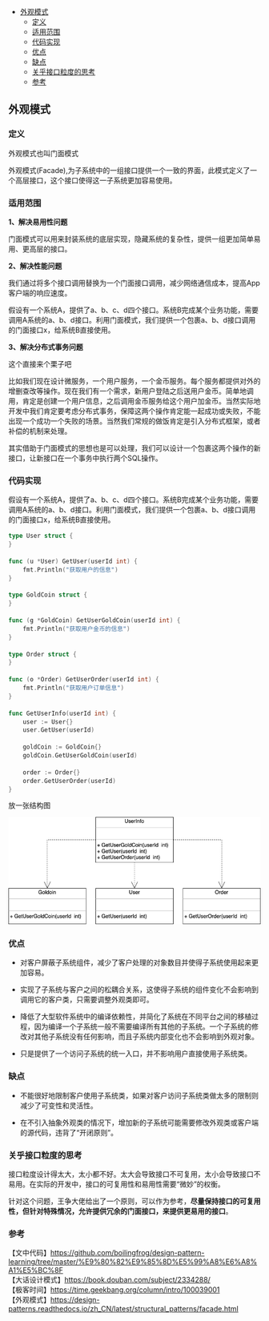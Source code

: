 <!-- START doctoc generated TOC please keep comment here to allow auto update -->
<!-- DON'T EDIT THIS SECTION, INSTEAD RE-RUN doctoc TO UPDATE -->

- [外观模式](#%E5%A4%96%E8%A7%82%E6%A8%A1%E5%BC%8F)
  - [定义](#%E5%AE%9A%E4%B9%89)
  - [适用范围](#%E9%80%82%E7%94%A8%E8%8C%83%E5%9B%B4)
  - [代码实现](#%E4%BB%A3%E7%A0%81%E5%AE%9E%E7%8E%B0)
  - [优点](#%E4%BC%98%E7%82%B9)
  - [缺点](#%E7%BC%BA%E7%82%B9)
  - [关乎接口粒度的思考](#%E5%85%B3%E4%B9%8E%E6%8E%A5%E5%8F%A3%E7%B2%92%E5%BA%A6%E7%9A%84%E6%80%9D%E8%80%83)
  - [参考](#%E5%8F%82%E8%80%83)

<!-- END doctoc generated TOC please keep comment here to allow auto update -->

## 外观模式

### 定义

外观模式也叫门面模式  

外观模式(Facade),为子系统中的一组接口提供一个一致的界面，此模式定义了一个高层接口，这个接口使得这一子系统更加容易使用。   

### 适用范围

**1、解决易用性问题**    

门面模式可以用来封装系统的底层实现，隐藏系统的复杂性，提供一组更加简单易用、更高层的接口。  

**2、解决性能问题**  

我们通过将多个接口调用替换为一个门面接口调用，减少网络通信成本，提高App客户端的响应速度。  

假设有一个系统A，提供了a、b、c、d四个接口。系统B完成某个业务功能，需要调用A系统的a、b、d接口。利用门面模式，我们提供一个包裹a、b、d接口调用的门面接口x，给系统B直接使用。  

**3、解决分布式事务问题**

这个直接来个栗子吧  

比如我们现在设计微服务，一个用户服务，一个金币服务。每个服务都提供对外的增删查改等操作。现在我们有一个需求，新用户登陆之后送用户金币。简单地调用，肯定是创建一个用户信息，之后调用金币服务给这个用户加金币。当然实际地开发中我们肯定要考虑分布式事务，保障这两个操作肯定能一起成功或失败，不能出现一个成功一个失败的场景。当然我们常规的做饭肯定是引入分布式框架，或者补偿的机制来处理。  

其实借助于门面模式的思想也是可以处理，我们可以设计一个包裹这两个操作的新接口，让新接口在一个事务中执行两个SQL操作。   

### 代码实现

假设有一个系统A，提供了a、b、c、d四个接口。系统B完成某个业务功能，需要调用A系统的a、b、d接口。利用门面模式，我们提供一个包裹a、b、d接口调用的门面接口x，给系统B直接使用。    

```go
type User struct {
}

func (u *User) GetUser(userId int) {
	fmt.Println("获取用户的信息")
}

type GoldCoin struct {
}

func (g *GoldCoin) GetUserGoldCoin(userId int) {
	fmt.Println("获取用户金币的信息")
}

type Order struct {
}

func (o *Order) GetUserOrder(userId int) {
	fmt.Println("获取用户订单信息")
}

func GetUserInfo(userId int) {
	user := User{}
	user.GetUser(userId)

	goldCoin := GoldCoin{}
	goldCoin.GetUserGoldCoin(userId)

	order := Order{}
	order.GetUserOrder(userId)
}
```

放一张结构图  

<img src="/img/pattern-facade.png" alt="facade" />

### 优点

- 对客户屏蔽子系统组件，减少了客户处理的对象数目并使得子系统使用起来更加容易。  

- 实现了子系统与客户之间的松耦合关系，这使得子系统的组件变化不会影响到调用它的客户类，只需要调整外观类即可。  

- 降低了大型软件系统中的编译依赖性，并简化了系统在不同平台之间的移植过程，因为编译一个子系统一般不需要编译所有其他的子系统。一个子系统的修改对其他子系统没有任何影响，而且子系统内部变化也不会影响到外观对象。  

- 只是提供了一个访问子系统的统一入口，并不影响用户直接使用子系统类。  

### 缺点

- 不能很好地限制客户使用子系统类，如果对客户访问子系统类做太多的限制则减少了可变性和灵活性。  

- 在不引入抽象外观类的情况下，增加新的子系统可能需要修改外观类或客户端的源代码，违背了“开闭原则”。 

### 关乎接口粒度的思考  

接口粒度设计得太大，太小都不好。太大会导致接口不可复用，太小会导致接口不易用。在实际的开发中，接口的可复用性和易用性需要“微妙”的权衡。  

针对这个问题，王争大佬给出了一个原则，可以作为参考，**尽量保持接口的可复用性，但针对特殊情况，允许提供冗余的门面接口，来提供更易用的接口**。     

### 参考

【文中代码】https://github.com/boilingfrog/design-pattern-learning/tree/master/%E9%80%82%E9%85%8D%E5%99%A8%E6%A8%A1%E5%BC%8F  
【大话设计模式】https://book.douban.com/subject/2334288/  
【极客时间】https://time.geekbang.org/column/intro/100039001   
【外观模式】https://design-patterns.readthedocs.io/zh_CN/latest/structural_patterns/facade.html  
